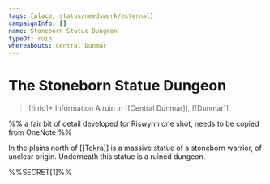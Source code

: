 ```yaml
---
tags: [place, status/needswork/external]
campaignInfo: []
name: Stoneborn Statue Dungeon
typeOf: ruin
whereabouts: Central Dunmar
---
```

# The Stoneborn Statue Dungeon
>[!info]+ Information
> A  ruin in [[Central Dunmar]], [[Dunmar]]

%% a fair bit of detail developed for Riswynn one shot, needs to be copied from OneNote %%

In the plains north of [[Tokra]] is a massive statue of a stoneborn warrior, of unclear origin. Underneath this statue is a ruined dungeon. 

%%SECRET[1]%%

